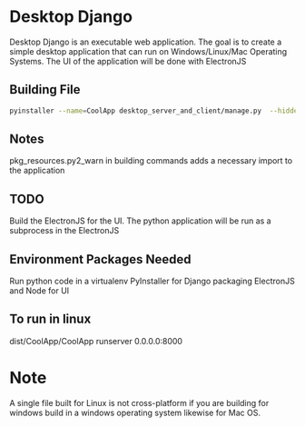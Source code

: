 # Desktop Django

Desktop Django is an executable web application. The goal is to create a simple desktop application that can run on Windows/Linux/Mac Operating Systems. The UI of the application will be done with ElectronJS

## Building File
```bash
pyinstaller --name=CoolApp desktop_server_and_client/manage.py  --hidden-import pkg_resources.py2_warn
```

## Notes
pkg_resources.py2_warn in building commands adds a necessary import to the application


## TODO
Build the ElectronJS for the UI. The python application will be run as a subprocess in the ElectronJS

## Environment Packages Needed
Run python code in a virtualenv
PyInstaller for Django packaging
ElectronJS and Node for UI

## To run in linux
dist/CoolApp/CoolApp runserver 0.0.0.0:8000

# Note
A single file built for Linux is not cross-platform if you are building for windows build in a windows operating system likewise for Mac OS.
